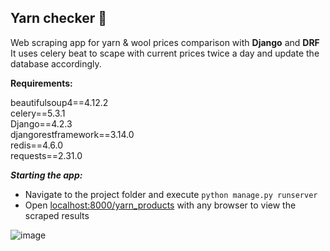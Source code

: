 ## Yarn checker :yarn:

Web scraping app for yarn & wool prices comparison with **Django** and **DRF** <br/>
It uses celery beat to scape with current prices twice a day and update the database accordingly.


**Requirements:**

beautifulsoup4==4.12.2 <br/>
celery==5.3.1 <br/>
Django==4.2.3 <br/>
djangorestframework==3.14.0 <br/>
redis==4.6.0 <br/>
requests==2.31.0 <br/>
 

**_Starting the app:_**

- Navigate to the project folder and execute 
``` python manage.py runserver ```
- Open [localhost:8000/yarn_products](http://localhost:8000/yarn_products/) with any browser to view the scraped results

![image](https://github.com/Kaluzhskaia/yarn_checker/assets/16777799/7c0c3c13-7be0-4b3a-8c8b-88752a5a69d9)
